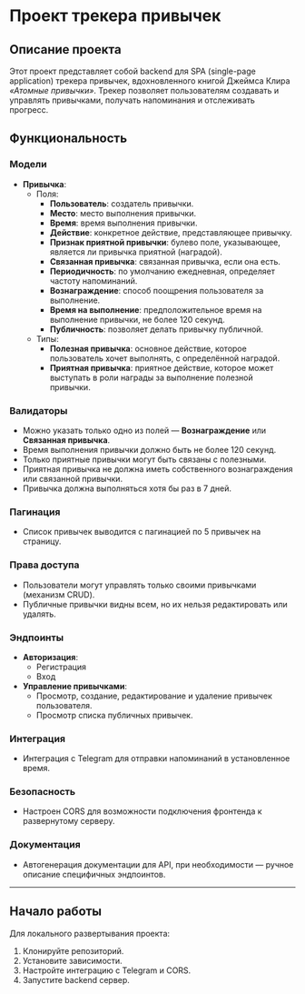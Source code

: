 # Проект трекера привычек

## Описание проекта
Этот проект представляет собой backend для SPA (single-page application) трекера привычек, вдохновленного книгой Джеймса Клира *«Атомные привычки»*. Трекер позволяет пользователям создавать и управлять привычками, получать напоминания и отслеживать прогресс.

## Функциональность

### Модели
- **Привычка**:
  - Поля:
    - **Пользователь**: создатель привычки.
    - **Место**: место выполнения привычки.
    - **Время**: время выполнения привычки.
    - **Действие**: конкретное действие, представляющее привычку.
    - **Признак приятной привычки**: булево поле, указывающее, является ли привычка приятной (наградой).
    - **Связанная привычка**: связанная привычка, если она есть.
    - **Периодичность**: по умолчанию ежедневная, определяет частоту напоминаний.
    - **Вознаграждение**: способ поощрения пользователя за выполнение.
    - **Время на выполнение**: предположительное время на выполнение привычки, не более 120 секунд.
    - **Публичность**: позволяет делать привычку публичной.
  - Типы:
    - **Полезная привычка**: основное действие, которое пользователь хочет выполнять, с определённой наградой.
    - **Приятная привычка**: приятное действие, которое может выступать в роли награды за выполнение полезной привычки.

### Валидаторы
- Можно указать только одно из полей — **Вознаграждение** или **Связанная привычка**.
- Время выполнения привычки должно быть не более 120 секунд.
- Только приятные привычки могут быть связаны с полезными.
- Приятная привычка не должна иметь собственного вознаграждения или связанной привычки.
- Привычка должна выполняться хотя бы раз в 7 дней.

### Пагинация
- Список привычек выводится с пагинацией по 5 привычек на страницу.

### Права доступа
- Пользователи могут управлять только своими привычками (механизм CRUD).
- Публичные привычки видны всем, но их нельзя редактировать или удалять.

### Эндпоинты
- **Авторизация**:
  - Регистрация
  - Вход
- **Управление привычками**:
  - Просмотр, создание, редактирование и удаление привычек пользователя.
  - Просмотр списка публичных привычек.

### Интеграция
- Интеграция с Telegram для отправки напоминаний в установленное время.

### Безопасность
- Настроен CORS для возможности подключения фронтенда к развернутому серверу.

### Документация
- Автогенерация документации для API, при необходимости — ручное описание специфичных эндпоинтов.

---

## Начало работы

Для локального развертывания проекта:
1. Клонируйте репозиторий.
2. Установите зависимости.
3. Настройте интеграцию с Telegram и CORS.
4. Запустите backend сервер.